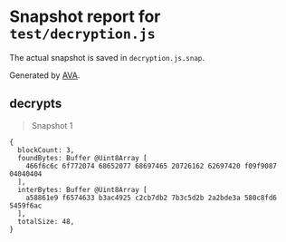 # Snapshot report for `test/decryption.js`

The actual snapshot is saved in `decryption.js.snap`.

Generated by [AVA](https://avajs.dev).

## decrypts

> Snapshot 1

    {
      blockCount: 3,
      foundBytes: Buffer @Uint8Array [
        466f6c6c 6f772074 68652077 68697465 20726162 62697420 f09f9087 04040404
      ],
      interBytes: Buffer @Uint8Array [
        a58861e9 f6574633 b3ac4925 c2cb7db2 7b3c5d2b 2a2bde3a 580c8fd6 5459f6ac
      ],
      totalSize: 48,
    }
